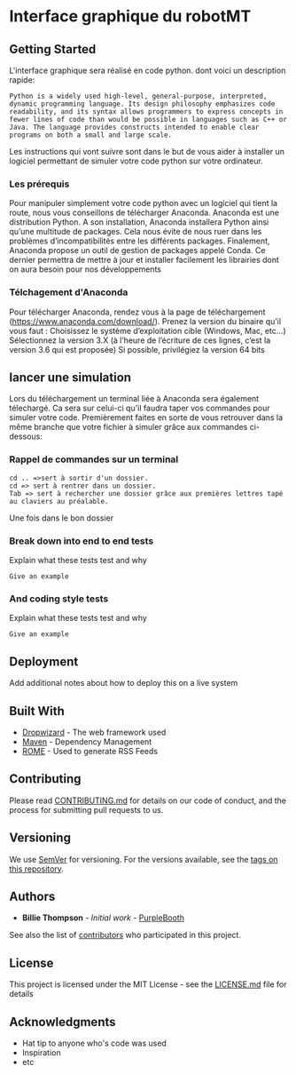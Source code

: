 # Interface graphique du robotMT

## Getting Started

L'interface graphique sera réalisé en code python. dont voici un description rapide:
```
Python is a widely used high-level, general-purpose, interpreted, dynamic programming language. Its design philosophy emphasizes code readability, and its syntax allows programmers to express concepts in fewer lines of code than would be possible in languages such as C++ or Java. The language provides constructs intended to enable clear programs on both a small and large scale.
```
Les instructions qui vont suivre sont dans le but de vous aider à installer un logiciel permettant de simuler votre code python sur votre ordinateur.

### Les prérequis

Pour manipuler simplement votre code python avec un logiciel qui tient la route, nous vous conseillons de télécharger Anaconda.
Anaconda est  une distribution Python. A son installation, Anaconda installera Python ainsi qu’une multitude de packages.  Cela nous évite de nous ruer dans les problèmes d’incompatibilités entre les différents packages.
Finalement, Anaconda propose un outil de gestion de packages appelé Conda. Ce dernier permettra de mettre à jour et installer facilement les librairies dont on aura besoin pour nos développements

### Télchagement d'Anaconda

Pour télécharger Anaconda, rendez vous à la page de téléchargement (https://www.anaconda.com/download/).
Prenez la version du binaire qu’il vous faut :
Choisissez le système d’exploitation cible (Windows, Mac, etc…)
Sélectionnez la version 3.X (à l’heure de l’écriture de ces lignes, c’est la version 3.6 qui est proposée)
Si possible, privilégiez la version 64 bits

## lancer une simulation

Lors du téléchargement un terminal liée à Anaconda sera également télechargé. Ca sera sur celui-ci qu'il faudra taper vos commandes pour simuler votre code.
Premièrement faites en sorte de vous retrouver dans la même branche que votre fichier à simuler grâce aux commandes ci-dessous:

### Rappel de commandes sur un terminal

```
cd .. =>sert à sortir d'un dossier.
cd => sert à rentrer dans un dossier.
Tab => sert à rechercher une dossier grâce aux premières lettres tapé au claviers au préalable.
```
Une fois dans le bon dossier 

### Break down into end to end tests

Explain what these tests test and why

```
Give an example
```

### And coding style tests

Explain what these tests test and why

```
Give an example
```

## Deployment

Add additional notes about how to deploy this on a live system

## Built With

* [Dropwizard](http://www.dropwizard.io/1.0.2/docs/) - The web framework used
* [Maven](https://maven.apache.org/) - Dependency Management
* [ROME](https://rometools.github.io/rome/) - Used to generate RSS Feeds

## Contributing

Please read [CONTRIBUTING.md](https://gist.github.com/PurpleBooth/b24679402957c63ec426) for details on our code of conduct, and the process for submitting pull requests to us.

## Versioning

We use [SemVer](http://semver.org/) for versioning. For the versions available, see the [tags on this repository](https://github.com/your/project/tags). 

## Authors

* **Billie Thompson** - *Initial work* - [PurpleBooth](https://github.com/PurpleBooth)

See also the list of [contributors](https://github.com/your/project/contributors) who participated in this project.

## License

This project is licensed under the MIT License - see the [LICENSE.md](LICENSE.md) file for details

## Acknowledgments

* Hat tip to anyone who's code was used
* Inspiration
* etc

